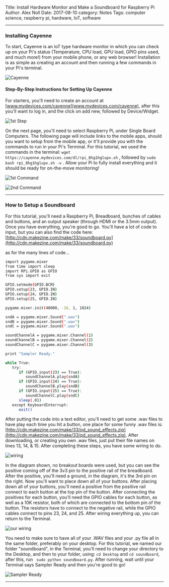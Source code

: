 Title: Install Hardware Monitor and Make a Soundboard for Raspberry Pi
Author: Alex Noll
Date: 2017-08-10
category: Notes
Tags: computer science, raspberry pi, hardware, IoT, software

***

### Installing Cayenne

To start, Cayenne is an IoT type hardware monitor in which you can check up on your Pi's status (Temperature, CPU load, GPU load, GPIO pins used, and much more!) from your mobile phone, or any web browser! Installation is as simple as creating an account and then running a few commands in your Pi's terminal.

![Cayenne](images/cayennedashboard.JPG)

#### Step-By-Step Instructions for Setting Up Cayenne

For starters, you'll need to create an account at [www.mydevices.com/cayenne](www.mydevices.com/cayenne), after this you'll want to log in, and the click on add new, followed by Device/Widget.

![1st Step](images/deviceadd.JPG)

On the next page, you'll need to select Raspberry Pi, under Single Board Computers. The following page will include links to the mobile apps, should you want to setup from the mobile app, or it'll provide you with the commands to run in your Pi's Terminal. For this tutorial, we used the commands in the terminal: ```wget https://cayenne.mydevices.com/dl/rpi_8hg1hglupv.sh``` , followed by ```sudo bash rpi_8hg1hglupv.sh -v``` . Allow your Pi to fully install everything and it should be ready for on-the-move monitoring!

![1st Command](images/IMG_0543.JPG)

![2nd Command](images/IMG_0544.JPG)

---
### How to Setup a Soundboard

For this tutorial, you'll need a Raspberry Pi, Breadboard, bunches of cables and buttons, and an output speaker (through HDMI or the 3.5mm output). Once you have everything, you're good to go. You'll have a lot of code to input, but you can also find the code here: [http://cdn.makezine.com/make/33/soundboard.py](http://cdn.makezine.com/make/33/soundboard.py)

as for the many lines of code...

```bash  
import pygame.mixer
from time import sleep
import RPi.GPIO as GPIO
from sys import exit

GPIO.setmode(GPIO.BCM)
GPIO.setup(23, GPIO.IN)
GPIO.setup(24, GPIO.IN)
GPIO.setup(25, GPIO.IN)

pygame.mixer.init(48000, -16, 1, 1024)

sndA = pygame.mixer.Sound(".wav")
sndB = pygame.mixer.Sound(".wav")
sndC = pygame.mixer.Sound(".wav")

soundChannelA = pygame.mixer.Channel(1)
soundChannelB = pygame.mixer.Channel(2)
soundChannelC = pygame.mixer.Channel(3)

print "Sampler Ready."

while True:
   try:
      if (GPIO.input(23) == True):
         soundChannelA.play(sndA)
      if (GPIO.input(24) == True):
         soundChannelB.play(sndB)
      if (GPIO.input(25) == True):
         soundChannelC.play(sndC)
      sleep(.01)
   except KeyboardInterrupt:
      exit()
```

After putting the code into a text editor, you'll need to get some .wav files to have play each time you hit a button, one place for some funny .wav files is: [http://cdn.makezine.com/make/33/pd_sound_effects.zip](http://cdn.makezine.com/make/33/pd_sound_effects.zip). After downloading, or creating you own .wav files, just put their file names on lines 13, 14, & 15. After completing these steps, you have some wiring to do.

![wiring](images/wiring.jpg)

In the diagram shown, no breakout boards were used, but you can see the positive coming off of the 3v3 pin to the positive rail of the breadboard. After the positive, you'll need a ground, in the diagram, it's the 3rd pin on the right. Now you'll want to place down all of your buttons. After placing down all of your buttons, you'll need a positive from the positive rail connect to each button at the top pin of the button. After connecting the positives for each button, you'll need the GPIO cables for each button, as well as a 10K resistor, both of which are connected to the bottom pin of the button. The resistors have to connect to the negative rail, while the GPIO cables connect to pins 23, 24, and 25. After wiring everything up, you can return to the Terminal.

![our wiring](images/IMG_0547.JPG)

You need to make sure to have all of your .WAV files and your .py file all in the same folder, preferably on your desktop. For this tutorial, we named our folder "soundboard", in the Terminal, you'll need to change your directory to the Desktop, and then to your folder, using: ```cd Desktop``` and ```cd soundboard```, after this, run ``` sudo python soundboard.py```. After running, wait until your Terminal says Sampler Ready and then you're good to go!

![Sampler Ready](images/IMG_0551.JPG)

---
